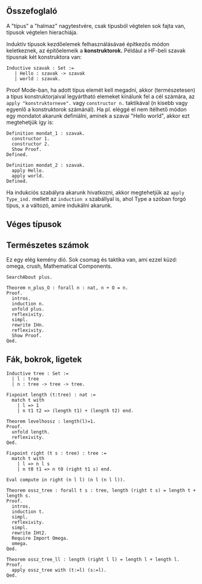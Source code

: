 
## Összefoglaló
A "típus" a "halmaz" nagytestvére, csak típusból végtelen sok fajta van, típusok végtelen hierachiája. 

Induktív típusok kezdőelemek felhasználásávaé építkezős módon keletkeznek, az építőelemeik a **konstruktorok.** Például a HF-beli szavak típusnak két konstruktora van:

````coq
Inductive szavak : Set :=
   | Hello : szavak -> szavak
   | world : szavak.
````

Proof Mode-ban, ha adott típus elemét kell megadni, akkor (természetesen) a típus konstruktorjaival legyártható elemeket kínálunk fel a cél számára, az ````apply "konstruktorneve".```` vagy ````constructor n.```` taktikával (n kisebb vagy egyenlő a konstruktorok számánál). Ha pl. eléggé el nem ítélhető módon egy mondatot akarunk definiálni, aminek a szavai "Hello world", akkor ezt megtehetjük így is:

````coq
Definition mondat_1 : szavak.
  constructor 1.
  constructor 2.
  Show Proof.
Defined.

Definition mondat_2 : szavak.
  apply Hello.
  apply world.
Defined.
````
Ha indukciós szabályra akarunk hivatkozni, akkor megtehetjük az ````apply Type_ind.```` mellett az ````induction x```` szabállyal is, ahol Type a szóban forgó típus, x a változó, amire indukálni akarunk.   

## Véges típusok



## Természetes számok

Ez egy elég kemény dió. Sok csomag és taktika van, ami ezzel küzd: omega, crush, Mathematical Components.

```coq
SearchAbout plus.

Theorem n_plus_O : forall n : nat, n + O = n.
Proof. 
  intros.
  induction n.
  unfold plus.
  reflexivity.
  simpl.
  rewrite IHn.
  reflexivity.
  Show Proof.
Qed.
```

## Fák, bokrok, ligetek

```coq
Inductive tree : Set :=
  | l : tree
  | n : tree -> tree -> tree.

Fixpoint length (t:tree) : nat :=
  match t with
    | l => 1
    | n t1 t2 => (length t1) + (length t2) end. 

Theorem levelhossz : length(l)=1.
Proof. 
  unfold length.
  reflexivity.
Qed.

Fixpoint right (t s : tree) : tree :=
  match t with
    | l => n l s
    | n t0 t1 => n t0 (right t1 s) end. 

Eval compute in right (n l l) (n l (n l l)).

Theorem ossz_tree : forall t s : tree, length (right t s) = length t + length s.
Proof.
  intros.
  induction t.
  simpl.
  reflexivity.
  simpl.
  rewrite IHt2.
  Require Import Omega.
  omega.
Qed.

Theorem ossz_tree_ll : length (right l l) = length l + length l.
Proof.
  apply ossz_tree with (t:=l) (s:=l).
Qed.
```



